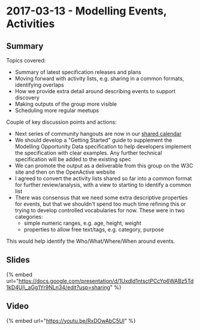 # 2017-03-13 - Modelling Events, Activities

## Summary

Topics covered:

* Summary of latest specification releases and plans
* Moving forward with activity lists, e.g. sharing in a common formats, identifying overlaps
* How we provide extra detail around describing events to support discovery
* Making outputs of the group more visible
* Scheduling more regular meetups

Couple of key discussion points and actions:

* Next series of community hangouts are now in our [shared calendar](https://lists.w3.org/Archives/Public/public-openactive/2017Mar/0012.html)
* We should develop a "Getting Started" guide to supplement the Modelling Opportunity Data specification to help developers implement the specification with clear examples. Any further technical specification will be added to the existing spec
* We can promote the output as a deliverable from this group on the W3C site and then on the OpenActive website
* I agreed to convert the activity lists shared so far into a common format for further review/analysis, with a view to starting to identify a common list
* There was consensus that we need some extra descriptive properties for events, but that we shouldn't spend too much time refining this or trying to develop controlled vocabularies for now. These were in two categories:
  * simple numeric ranges, e.g. age, height, weight
  * properties to allow free text/tags, e.g. category, purpose

This would help identify the Who/What/Where/When around events.

## Slides

{% embed url="https://docs.google.com/presentation/d/1Uxdld1ntsctPCcYp6WABz5Td1kD4Uj\_aGg1Yr9NLn34/edit?usp=sharing" %}

## Video

{% embed url="https://youtu.be/RxDOwAbC5UI" %}


